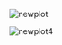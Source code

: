 ![newplot](https://user-images.githubusercontent.com/85901822/144705283-09089846-b18f-436d-b5f5-2bd221f2f6fa.png)

![newplot4](https://user-images.githubusercontent.com/85901822/144706936-a9f247df-6858-4f47-b9a1-51423870988a.png)

